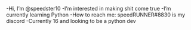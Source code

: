 -Hi, I’m @speedster10
-I’m interested in making shit come true 
-I’m currently learning Python 
-How to reach me: speedRUNNER#8830 is my discord
-Currently 16 and looking to be a python dev
<!---
speedster10/speedster10 is a ✨ special ✨ repository because its `README.md` (this file) appears on your GitHub profile.
You can click the Preview link to take a look at your changes.
--->
